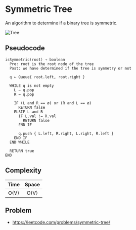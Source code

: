 # Symmetric Tree

An algorithm to determine if a binary tree is symmetric.

![Tree](https://assets.leetcode.com/uploads/2021/02/19/symtree1.jpg)

## Pseudocode

```text
isSymmetric(root) → boolean
  Pre: root is the root node of the tree
  Post: we have determined if the tree is symmetry or not

  q ← Queue{ root.left, root.right }

  WHILE q is not empty
    L ← q.pop
    R ← q.pop

    IF (L and R == ø) or (R and L == ø)
      RETURN false
    ELSIF L and R
      IF L.val != R.val
        RETURN false
      END IF

      q.push { L.left, R.right, L.right, R.left }
    END IF
  END WHILE

  RETURN true
END
```

## Complexity

| Time | Space |
| :--: | :---: |
| O(V) | O(V)  |

## Problem

- https://leetcode.com/problems/symmetric-tree/
